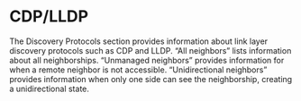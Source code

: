 # CDP/LLDP

The Discovery Protocols section provides information about link layer
discovery protocols such as CDP and LLDP. “All neighbors” lists
information about all neighborships. “Unmanaged neighbors” provides
information for when a remote neighbor is not accessible.
“Unidirectional neighbors” provides information when only one side can
see the neighborship, creating a unidirectional state.
